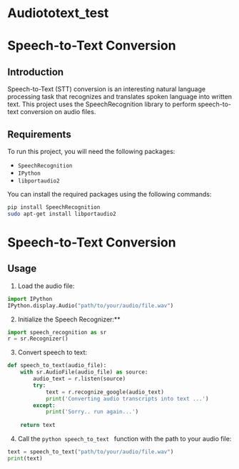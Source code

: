 # Audiototext_test
# Speech-to-Text Conversion

## Introduction

Speech-to-Text (STT) conversion is an interesting natural language processing task that recognizes and translates spoken language into written text. This project uses the SpeechRecognition library to perform speech-to-text conversion on audio files.

## Requirements

To run this project, you will need the following packages:

- `SpeechRecognition`
- `IPython`
- `libportaudio2`

You can install the required packages using the following commands:

```bash
pip install SpeechRecognition
sudo apt-get install libportaudio2
```
# Speech-to-Text Conversion

## Usage

1. Load the audio file:

```python
import IPython
IPython.display.Audio("path/to/your/audio/file.wav")
```
2. Initialize the Speech Recognizer:**

```python
import speech_recognition as sr
r = sr.Recognizer()
```
3. Convert speech to text:
```python
def speech_to_text(audio_file):
    with sr.AudioFile(audio_file) as source:
        audio_text = r.listen(source)
        try:
            text = r.recognize_google(audio_text)
            print('Converting audio transcripts into text ...')
        except:
            print('Sorry.. run again...')
    
    return text

```
4. Call the ```python speech_to_text ``` function with the path to your audio file:
 ``` python
text = speech_to_text("path/to/your/audio/file.wav")
print(text)
```
